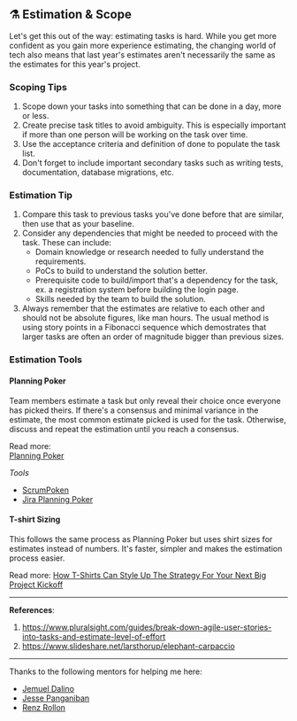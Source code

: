 ## ⚗️ Estimation & Scope

Let's get this out of the way: estimating tasks is hard. While you get more confident as you gain more experience estimating, the changing world of tech also means that last year's estimates aren't necessarily the same as the estimates for this year's project.

### Scoping Tips 
1. Scope down your tasks into something that can be done in a day, more or less.  
2. Create precise task titles to avoid ambiguity. This is especially important if more than one person will be working on the task over time.  
3. Use the acceptance criteria and definition of done to populate the task list.  
4. Don't forget to include important secondary tasks such as writing tests, documentation, database migrations, etc.  

### Estimation Tip
1. Compare this task to previous tasks you've done before that are similar, then use that as your baseline.  
2. Consider any dependencies that might be needed to proceed with the task. These can include:  
   - Domain knowledge or research needed to fully understand the requirements.  
   - PoCs to build to understand the solution better.  
   - Prerequisite code to build/import that's a dependency for the task, ex. a registration system before building the login page.  
   - Skills needed by the team to build the solution.  
3. Always remember that the estimates are relative to each other and should not be absolute figures, like man hours. The usual method is using story points in a Fibonacci sequence which demostrates that larger tasks are often an order of magnitude bigger than previous sizes.

### Estimation Tools

#### Planning Poker

Team members estimate a task but only reveal their choice once everyone has picked theirs. If there's a consensus and minimal variance in the estimate, the most common estimate picked is used for the task. Otherwise, discuss and repeat the estimation until you reach a consensus. 

Read more:  
[Planning Poker](https://www.agilealliance.org/glossary/poker/) 

*Tools*  
* [ScrumPoken](https://www.scrumpoker-online.org/en/)  
* [Jira Planning Poker](https://marketplace.atlassian.com/apps/1212495/planning-poker)  

#### T-shirt Sizing

This follows the same process as Planning Poker but uses shirt sizes for estimates instead of numbers. It's faster, simpler and makes the estimation process easier.

Read more:
[How T-Shirts Can Style Up The Strategy For Your Next Big Project Kickoff](https://blog.trello.com/t-shirt-sizes-project-estimation-technique)


----

**References**:  
1. https://www.pluralsight.com/guides/break-down-agile-user-stories-into-tasks-and-estimate-level-of-effort
2. https://www.slideshare.net/larsthorup/elephant-carpaccio

----

Thanks to the following mentors for helping me here:  
* [Jemuel Dalino](https://www.linkedin.com/in/jdalino/)  
* [Jesse Panganiban](https://www.linkedin.com/in/thejpanganiban/)  
* [Renz Rollon](https://www.linkedin.com/in/renzrollon/)  